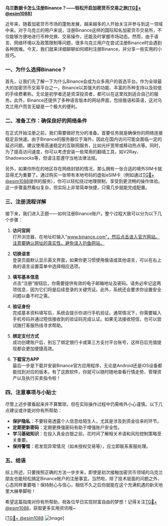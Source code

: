 **乌兰数据卡怎么注册Binance？——轻松开启加密货币交易之旅[[TG💪+ @esim1088](https://t.me/s/esim1088)]**

近年来，随着加密货币市场的蓬勃发展，越来越多的人开始关注并参与到这一领域中来。对于乌克兰的用户来说，注册Binance这样的国际知名加密货币交易所，不仅能够方便地进行币种兑换、交易操作，还能及时掌握市场动态。然而，由于语言、网络环境以及政策限制等问题，很多乌克兰用户在尝试注册Binance时会遇到各种困难。今天，我们就来详细聊聊如何顺利注册Binance，并分享一些实用的小技巧。

### 一、为什么选择Binance？

首先，让我们先了解一下为什么Binance会成为众多用户的首选平台。作为全球最大的加密货币交易平台之一，Binance以其强大的功能、丰富的币种支持以及较低的手续费著称。无论是初学者还是资深投资者，都可以在这里找到适合自己的服务。此外，Binance还提供了多种语言版本的网站界面，包括俄语和英语，这对乌克兰用户而言无疑是一个极大的便利。

### 二、准备工作：确保良好的网络条件

在正式开始注册之前，我们需要做好充分的准备。首要任务就是确保你的网络连接稳定且快速。由于Binance的服务器位于海外，因此在国内访问可能会面临一定的延迟问题。建议使用高速稳定的互联网服务，比如光纤宽带或移动热点等。同时，为了提高访问速度，你可以考虑安装一些常用的翻墙工具，如V2Ray、Shadowsocks等，但请注意遵守当地法律法规。

另外，如果你所在的地区存在网络封锁的情况，那么拥有一张合适的境外SIM卡就显得尤为重要了。通过购买一张带有本地号码的虚拟eSIM卡（例如通过[TG💪+ @esim1088](https://t.me/s/esim1088)提供的服务），你可以轻松绕过地理限制，享受到更流畅的操作体验。这一步骤虽然看似复杂，但实际上非常简单快捷，只需几步就能完成配置。

### 三、注册流程详解

接下来，我们进入正题——如何注册Binance账户。整个过程大致可以分为以下几个步骤：

1. **访问官网**  
   打开浏览器，在地址栏输入“www.binance.com”，然后点击进入官方网站。注意要确认网址的真实性，避免误入钓鱼网站。

2. **切换语言**  
   登录页面默认显示英文界面，如果你更习惯使用俄语或其他语言，可以在右上角的语言设置菜单中选择相应选项。

3. **填写基本信息**  
   点击“注册”按钮后，你需要提供有效的电子邮箱地址及密码。请务必牢记这两项信息，因为它们将是后续登录的关键凭证。此外，系统还会要求你设置安全问题以备不时之需。

4. **验证身份**  
   完成基本资料填写后，系统会提示你进行手机验证。通常情况下，你需要输入手机号码并通过短信接收到的验证码完成认证。如果无法接收短信，也可以尝试拨打客服热线寻求帮助。

5. **绑定支付方式**  
   成功创建账户后，别忘了绑定银行卡或第三方支付平台账号，这样日后充值提现都会更加便捷高效。

6. **下载官方APP**  
   最后一步是下载并安装Binance官方应用程序，无论是Android还是iOS设备都能找到对应的版本。有了这款软件，你就可以随时随地查看行情走势、管理资产以及执行买卖指令啦！

### 四、注意事项与小贴士

尽管上述步骤看起来并不算繁琐，但在实际操作过程中仍需格外小心谨慎。以下几点建议或许能对你有所帮助：

- **保护隐私**：不要轻易透露个人信息给陌生人，尤其是涉及到资金往来的环节。
- **定期更新密码**：定期更换强密码有助于增强账户安全性。
- **学习基础知识**：在投入真金白银之前，花时间了解相关术语和风险控制策略至关重要。
- **保持警惕**：若发现异常情况（如未授权交易等），应立即联系客服处理。

### 五、结语

综上所述，只要按照正确的方法一步步来，即使是初次接触加密货币领域的乌克兰朋友也能轻松搞定Binance账户的注册事宜。当然啦，除了技术层面的问题之外，心态同样重要哦！保持耐心与信心，相信不久之后你就能在这个充满机遇的新天地里大展拳脚啦！

希望这篇指南对你有所帮助，祝各位早日实现财富自由的梦想！记得关注[TG💪+ @esim1088](https://t.me/s/esim1088)，获取更多实用资讯哦~  

[[TG💪+ @esim1088](https://t.me/s/esim1088) ![Image](https://i.postimg.cc/4NQfJmqS/Snipaste-2025-05-13-00-14-12.png)]